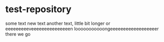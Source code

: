 # test-repository
some text
new text
another text, little bit longer or eeeeeeeeeveeeeeeeeeeeeeeen looooooooooongeeeeeeeeeeeeeeeeeer
there we go
